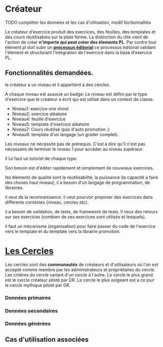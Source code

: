 # Créateur

TODO compléter les données et les cas d'utilisation, modif foctionnalités

Le créateur d'exercice produit des exercices, des feuilles, des templates et des cours réutilisables sur la plate forme.
La distinction du rôle vient de l'action de créer **n'importe qui peut créer des élements PL**.
Par contre tout élément pl doit subir un **[processus éditorial](../concept/edition.md)** ce processus éditorial validant l'élément et structurant l'intégration de l'exercice dans la base d'exercice PL.


## Fonctionnalités demandées.

le créateur a un niveau et il appartient à des cercles.
<!-- dr j'aime Pas les niveaux, si c'est une demande de quelqu'un alors on garde sinon poubelle 
par contre je pense qu'il faut effectivement des badges correspondants a ces niveaux
-->
A chaque niveau est associé un badge:
Le niveau est défini par le type d'exercice que le créateur a écrit qui est utilisé dans un context de classe.

* Niveau1: exercice one shoot
* Niveau2: exercice aléatoire
* Niveau4: feuille d'exercice
* Niveau5: template d'exercice aléatoire
* Niveau7: Cours réutilisé (pas d'auto promotion ;)
* Niveau9: template d'un langage (un grader complet).

Les niveaux ne nécessite pas de prérequis. C'est à dire qu'il n'est pas nécessaire de terminer le niveau 1 pour accéder au niveau supérieur.

Il lui faut un tutoriel de chaque type.

Son besoin est d'éditer rapidement et simplement de nouveaux exercices.

les éléments de qualité sont la réutilisabilité, la puissance (la capacité a faire des choses haut niveau), il a besoin d'un langage de programmation, de librairies.

il veut de la reconnaissance.
il veut pourvoir proposer des exercices dans différents contextes (niveau, cercles etc).

il a besoin de validation, de tests, de framework de tests. Il veux des retours sur ses exercices (combien de ses exercices sont utilisés et lesquels).

il faut un mécanisme (organisation) pour faire passer du code de l'exercice vers le template et du template vers la librairie promotion.


# [Les Cercles](cercles.md)


Les cercles sont des **communautés** de créateurs et d'utilisateurs où l'on est accepté comme membre par les administrateurs et propriétaires du cercle.
Les critères du cercle variant d'un cercle à l'autre.
Le cercle le plus grand est le cercle créateur piloté par DR. Le cercle le plus exigeant est a ce jour le cercle mythique piloté par DR.



### Données primaires

### Données secondaires

### Données générées

## Cas d'utilisation associées

<!--- Author : Hugo Validator : name -->

